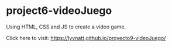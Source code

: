 # project6-videoJuego
Using HTML, CSS and JS to create a video game.

Click here to visit: https://lyvnatt.github.io/proyecto9-videoJuego/
